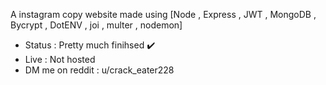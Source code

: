 A instagram copy website made using [Node , Express , JWT , MongoDB , Bycrypt , DotENV , joi , multer , nodemon]
- Status : Pretty much finihsed ✔️
- Live : Not hosted
- DM me on reddit : u/crack_eater228
